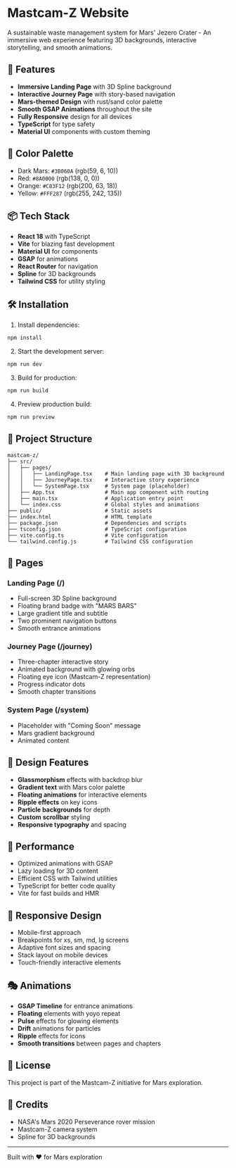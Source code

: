 # Mastcam-Z Website

A sustainable waste management system for Mars' Jezero Crater - An immersive web experience featuring 3D backgrounds, interactive storytelling, and smooth animations.

## 🚀 Features

- **Immersive Landing Page** with 3D Spline background
- **Interactive Journey Page** with story-based navigation
- **Mars-themed Design** with rust/sand color palette
- **Smooth GSAP Animations** throughout the site
- **Fully Responsive** design for all devices
- **TypeScript** for type safety
- **Material UI** components with custom theming

## 🎨 Color Palette

- Dark Mars: `#3B060A` (rgb(59, 6, 10))
- Red: `#8A0000` (rgb(138, 0, 0))
- Orange: `#C83F12` (rgb(200, 63, 18))
- Yellow: `#FFF287` (rgb(255, 242, 135))

## 📦 Tech Stack

- **React 18** with TypeScript
- **Vite** for blazing fast development
- **Material UI** for components
- **GSAP** for animations
- **React Router** for navigation
- **Spline** for 3D backgrounds
- **Tailwind CSS** for utility styling

## 🛠️ Installation

1. Install dependencies:
```bash
npm install
```

2. Start the development server:
```bash
npm run dev
```

3. Build for production:
```bash
npm run build
```

4. Preview production build:
```bash
npm run preview
```

## 📁 Project Structure

```
mastcam-z/
├── src/
│   ├── pages/
│   │   ├── LandingPage.tsx    # Main landing page with 3D background
│   │   ├── JourneyPage.tsx    # Interactive story experience
│   │   └── SystemPage.tsx     # System page (placeholder)
│   ├── App.tsx                # Main app component with routing
│   ├── main.tsx               # Application entry point
│   └── index.css              # Global styles and animations
├── public/                    # Static assets
├── index.html                 # HTML template
├── package.json               # Dependencies and scripts
├── tsconfig.json              # TypeScript configuration
├── vite.config.ts             # Vite configuration
└── tailwind.config.js         # Tailwind CSS configuration
```

## 🎯 Pages

### Landing Page (/)
- Full-screen 3D Spline background
- Floating brand badge with "MARS BARS"
- Large gradient title and subtitle
- Two prominent navigation buttons
- Smooth entrance animations

### Journey Page (/journey)
- Three-chapter interactive story
- Animated background with glowing orbs
- Floating eye icon (Mastcam-Z representation)
- Progress indicator dots
- Smooth chapter transitions

### System Page (/system)
- Placeholder with "Coming Soon" message
- Mars gradient background
- Animated content

## 🎨 Design Features

- **Glassmorphism** effects with backdrop blur
- **Gradient text** with Mars color palette
- **Floating animations** for interactive elements
- **Ripple effects** on key icons
- **Particle backgrounds** for depth
- **Custom scrollbar** styling
- **Responsive typography** and spacing

## 🚀 Performance

- Optimized animations with GSAP
- Lazy loading for 3D content
- Efficient CSS with Tailwind utilities
- TypeScript for better code quality
- Vite for fast builds and HMR

## 📱 Responsive Design

- Mobile-first approach
- Breakpoints for xs, sm, md, lg screens
- Adaptive font sizes and spacing
- Stack layout on mobile devices
- Touch-friendly interactive elements

## 🎭 Animations

- **GSAP Timeline** for entrance animations
- **Floating** elements with yoyo repeat
- **Pulse** effects for glowing elements
- **Drift** animations for particles
- **Ripple** effects for icons
- **Smooth transitions** between pages and chapters

## 📄 License

This project is part of the Mastcam-Z initiative for Mars exploration.

## 🌟 Credits

- NASA's Mars 2020 Perseverance rover mission
- Mastcam-Z camera system
- Spline for 3D backgrounds

---

Built with ❤️ for Mars exploration
